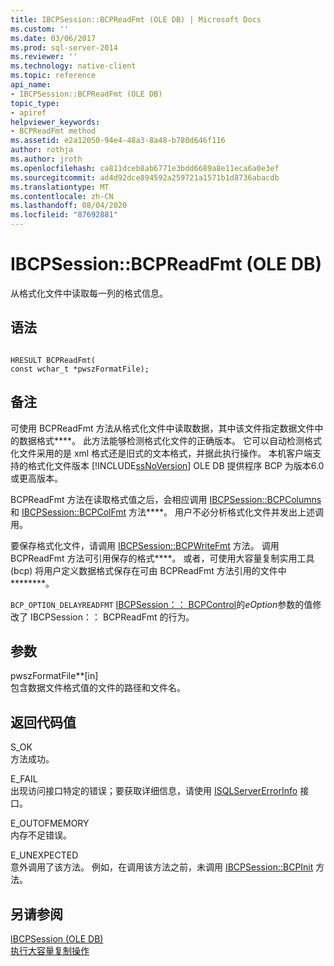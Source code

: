 ```yaml
---
title: IBCPSession::BCPReadFmt (OLE DB) | Microsoft Docs
ms.custom: ''
ms.date: 03/06/2017
ms.prod: sql-server-2014
ms.reviewer: ''
ms.technology: native-client
ms.topic: reference
api_name:
- IBCPSession::BCPReadFmt (OLE DB)
topic_type:
- apiref
helpviewer_keywords:
- BCPReadFmt method
ms.assetid: e2a12050-94e4-48a3-8a48-b780d646f116
author: rothja
ms.author: jroth
ms.openlocfilehash: ca811dceb8ab6771e3bdd6689a8e11eca6a0e3ef
ms.sourcegitcommit: ad4d92dce894592a259721a1571b1d8736abacdb
ms.translationtype: MT
ms.contentlocale: zh-CN
ms.lasthandoff: 08/04/2020
ms.locfileid: "87692881"
---
```

# <a name="ibcpsessionbcpreadfmt-ole-db"></a>IBCPSession::BCPReadFmt (OLE DB)
  从格式化文件中读取每一列的格式信息。  
  
## <a name="syntax"></a>语法  
  
```  
  
HRESULT BCPReadFmt(   
const wchar_t *pwszFormatFile);  
```  
  
## <a name="remarks"></a>备注  
 可使用 BCPReadFmt 方法从格式化文件中读取数据，其中该文件指定数据文件中的数据格式****。 此方法能够检测格式化文件的正确版本。 它可以自动检测格式化文件采用的是 xml 格式还是旧式的文本格式，并据此执行操作。 本机客户端支持的格式化文件版本 [!INCLUDE[ssNoVersion](../../includes/ssnoversion-md.md)] OLE DB 提供程序 BCP 为版本6.0 或更高版本。  
  
 BCPReadFmt 方法在读取格式值之后，会相应调用 [IBCPSession::BCPColumns](ibcpsession-bcpcolumns-ole-db.md) 和 [IBCPSession::BCPColFmt](ibcpsession-bcpcolfmt-ole-db.md) 方法****。 用户不必分析格式化文件并发出上述调用。  
  
 要保存格式化文件，请调用 [IBCPSession::BCPWriteFmt](ibcpsession-bcpwritefmt-ole-db.md) 方法。 调用 BCPReadFmt 方法可引用保存的格式****。 或者，可使用大容量复制实用工具 (bcp) 将用户定义数据格式保存在可由 BCPReadFmt 方法引用的文件中********。  
  
 `BCP_OPTION_DELAYREADFMT` [IBCPSession：： BCPControl](ibcpsession-bcpcontrol-ole-db.md)的*eOption*参数的值修改了 IBCPSession：： BCPReadFmt 的行为。  
  
## <a name="arguments"></a>参数  
 pwszFormatFile**[in]  
 包含数据文件格式值的文件的路径和文件名。  
  
## <a name="return-code-values"></a>返回代码值  
 S_OK  
 方法成功。  
  
 E_FAIL  
 出现访问接口特定的错误；要获取详细信息，请使用 [ISQLServerErrorInfo](../../database-engine/dev-guide/isqlservererrorinfo-ole-db.md) 接口。  
  
 E_OUTOFMEMORY  
 内存不足错误。  
  
 E_UNEXPECTED  
 意外调用了该方法。 例如，在调用该方法之前，未调用 [IBCPSession::BCPInit](ibcpsession-bcpinit-ole-db.md) 方法。  
  
## <a name="see-also"></a>另请参阅  
 [IBCPSession &#40;OLE DB&#41;](ibcpsession-ole-db.md)   
 [执行大容量复制操作](../native-client/features/performing-bulk-copy-operations.md)  
  
  
